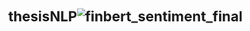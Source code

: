 # thesisNLP![finbert_sentiment_final](https://user-images.githubusercontent.com/104837565/175619120-1f83ccc3-c7c8-4a1b-8c39-698f7f7e09bb.png)

